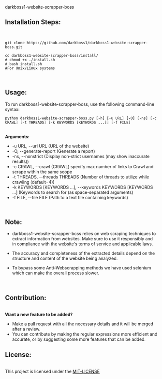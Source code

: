 darkboss1-website-scrapper-boss
<h2> Installation Steps:</h2><br>

```
git clone https://github.com/darkboss1/darkboss1-website-scrapper-boss.git
```
```
cd darkboss1-website-scrapper-boss/install/ 
# chmod +x ./install.sh 
# bash install.sh      
#For Unix/Linux systems
```

<br><h2> Usage:</h2>

<p>To run darkboss1-website-scrapper-boss, use the following command-line syntax:</p>

```
python darkboss1-website-scrapper-boss.py [-h] [-u URL] [-O] [-ns] [-c CRAWL] [-t THREADS] [-k KEYWORDS [KEYWORDS ...]] [-f FILE]
```
<br><b>Arguments:</b>

*  -u URL, --url URL     (URL of the website)
*  -O, --generate-report (Generate a report)
*  -ns, --nonstrict      (Display non-strict usernames (may show inaccurate results))
*  -c CRAWL, --crawl     (CRAWL) specify max number of links to Crawl and scrape within the same scope
*  -t THREADS, --threads THREADS (Number of threads to utilize while crawling (default=4))
*  -k KEYWORDS [KEYWORDS ...], --keywords KEYWORDS [KEYWORDS ...]    (Keywords to search for (as space-separated arguments)
*  -f FILE, --file FILE  (Path to a text file containing keywords)

<br><h2> Note:</h2>
* darkboss1-website-scrapper-boss relies on web scraping techniques to extract information from websites. Make sure to use it responsibly and in compliance with the website's terms of service and applicable laws.

* The accuracy and completeness of the extracted details depend on the structure and content of the website being analyzed.

* To bypass some Anti-Webscrapping methods we have used selenium which can make the overall process slower.

<br><h2> Contribution:</h2><br>
<b>Want a new feature to be added?</b><br>
* Make a pull request with all the necessary details and it will be merged after a review.
* You can contribute by making the regular expressions more efficient and accurate, or by suggesting some more features that can be added.

<h2> License:</h2><br>
This project is licensed under the <a href="https://github.com/darkboss1">MIT-LICENSE</a><br><br>
